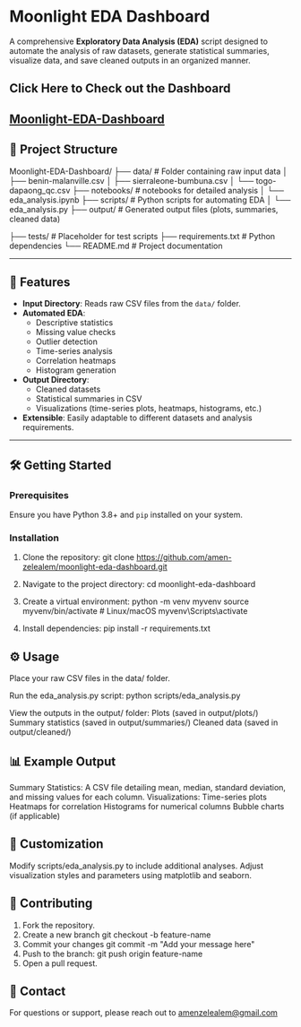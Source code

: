 # Moonlight EDA Dashboard

A comprehensive **Exploratory Data Analysis (EDA)** script designed to automate the analysis of raw datasets, generate statistical summaries, visualize data, and save cleaned outputs in an organized manner.

## Click Here to Check out the Dashboard 
[Moonlight-EDA-Dashboard](https://moonlight-eda-dashboard-by-amen-zelealem.streamlit.app/)
---

## 📁 Project Structure
Moonlight-EDA-Dashboard/ 
├── data/ # Folder containing raw input data │ 
    ├── benin-malanville.csv │ 
    ├── sierraleone-bumbuna.csv 
    │ └── togo-dapaong_qc.csv 
├── notebooks/ # notebooks for detailed analysis 
    │ └── eda_analysis.ipynb 
├── scripts/ # Python scripts for automating EDA 
    │ └── eda_analysis.py 
├── output/ # Generated output files (plots, summaries, cleaned data) 

├── tests/ # Placeholder for test scripts 
├── requirements.txt # Python dependencies 
└── README.md # Project documentation


---



## 🚀 Features
- **Input Directory**: Reads raw CSV files from the `data/` folder.
- **Automated EDA**:
  - Descriptive statistics
  - Missing value checks
  - Outlier detection
  - Time-series analysis
  - Correlation heatmaps
  - Histogram generation
- **Output Directory**:
  - Cleaned datasets
  - Statistical summaries in CSV
  - Visualizations (time-series plots, heatmaps, histograms, etc.)
- **Extensible**: Easily adaptable to different datasets and analysis requirements.

---

## 🛠️ Getting Started

### Prerequisites
Ensure you have Python 3.8+ and `pip` installed on your system.

### Installation
1. Clone the repository:
   git clone https://github.com/amen-zelealem/moonlight-eda-dashboard.git

2. Navigate to the project directory:
   cd moonlight-eda-dashboard

3. Create a virtual environment:
    python -m venv myvenv
    source myvenv/bin/activate   # Linux/macOS
    myvenv\Scripts\activate  

4. Install dependencies:
   pip install -r requirements.txt

## ⚙️ Usage
Place your raw CSV files in the data/ folder.

Run the eda_analysis.py script:
    python scripts/eda_analysis.py

View the outputs in the output/ folder:
    Plots (saved in output/plots/)
    Summary statistics (saved in output/summaries/)
    Cleaned data (saved in output/cleaned/)

## 📊 Example Output
Summary Statistics: A CSV file detailing mean, median, standard deviation, and missing values for each column.
Visualizations:
Time-series plots
Heatmaps for correlation
Histograms for numerical columns
Bubble charts (if applicable)

## 🧩 Customization
Modify scripts/eda_analysis.py to include additional analyses.
Adjust visualization styles and parameters using matplotlib and seaborn.

## 🤝 Contributing
1. Fork the repository.
2. Create a new branch
   git checkout -b feature-name
3. Commit your changes
   git commit -m "Add your message here"
4. Push to the branch:
   git push origin feature-name
5. Open a pull request.
   
## 📧 Contact
For questions or support, please reach out to amenzelealem@gmail.com